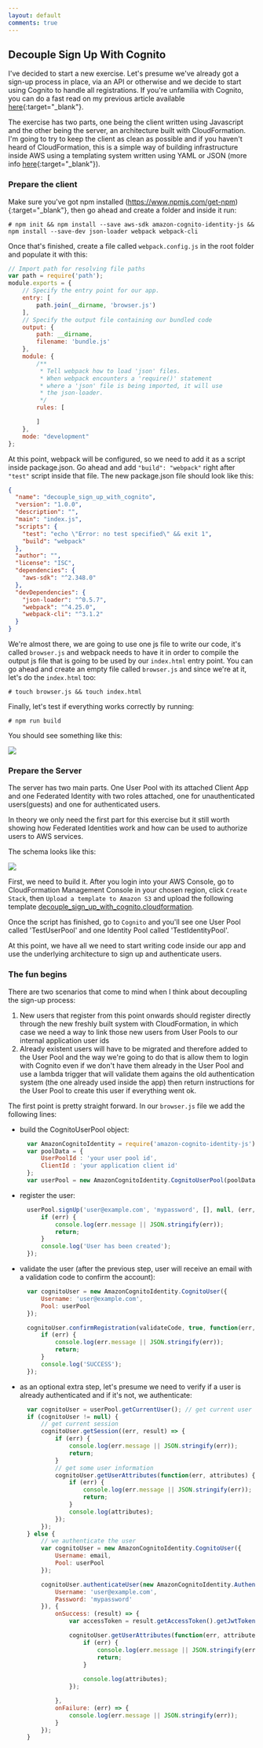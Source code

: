 ```yaml
---
layout: default
comments: true
---
```


## Decouple Sign Up With Cognito
I've decided to start a new exercise. Let's presume we've already got a sign-up process in place, via an API or otherwise 
and we decide to start using Cognito to handle all registrations. If you're unfamilia with Cognito, you can do a fast read
on my previous article available [here](cognito_introduction.md){:target="_blank"}.

The exercise has two parts, one being the client written using Javascript and the other being the server, an architecture built with CloudFormation. I'm going to try to keep the client as clean as possible and if you haven't heard of CloudFormation, this is a simple way of building infrastructure inside AWS using a templating system written using YAML or JSON (more info [here](https://aws.amazon.com/cloudformation/){:target="_blank"}). 

### Prepare the client
Make sure you've got npm installed (https://www.npmjs.com/get-npm){:target="_blank"}, then go ahead and create a folder and inside it run:
```
# npm init && npm install --save aws-sdk amazon-cognito-identity-js && npm install --save-dev json-loader webpack webpack-cli 
```
Once that's finished, create a file called `webpack.config.js` in the root folder and populate it with this:
```javascript
// Import path for resolving file paths
var path = require('path');
module.exports = {
    // Specify the entry point for our app.
    entry: [
        path.join(__dirname, 'browser.js')
    ],
    // Specify the output file containing our bundled code
    output: {
        path: __dirname,
        filename: 'bundle.js'
    },
    module: {
        /**
         * Tell webpack how to load 'json' files.
         * When webpack encounters a 'require()' statement
         * where a 'json' file is being imported, it will use
         * the json-loader.
         */
        rules: [

        ]
    },
    mode: "development"
};
```
At this point, webpack will be configured, so we need to add it as a script inside package.json. Go ahead and add `"build": "webpack"` right after `"test"` script inside that file. The new package.json file should look like this:

```json
{
  "name": "decouple_sign_up_with_cognito",
  "version": "1.0.0",
  "description": "",
  "main": "index.js",
  "scripts": {
    "test": "echo \"Error: no test specified\" && exit 1",
    "build": "webpack"
  },
  "author": "",
  "license": "ISC",
  "dependencies": {
    "aws-sdk": "^2.348.0"
  },
  "devDependencies": {
    "json-loader": "^0.5.7",
    "webpack": "^4.25.0",
    "webpack-cli": "^3.1.2"
  }
}

```

We're almost there, we are going to use one js file to write our code, it's called `browser.js` and webpack needs to have it in order to compile the output js file that is going to be used by our `index.html` entry point. You can go ahead and create an empty file called `browser.js` and since we're at it, let's do the `index.html` too:
``` 
# touch browser.js && touch index.html 
```
Finally, let's test if everything works correctly by running:
```
# npm run build
```
You should see something like this:

![](assets/img/decouple_sign_up_with_cognito/1.png)

### Prepare the Server
The server has two main parts. One User Pool with its attached Client App and one Federated Identity with two roles attached, one for unauthenticated users(guests) and one for authenticated users.

In theory we only need the first part for this exercise but it still worth showing how Federated Identities work and how can be used to authorize users to AWS services. 

The schema looks like this:

![](assets/img/decouple_sign_up_with_cognito/2.png)

First, we need to build it. After you login into your AWS Console, go to CloudFormation Management Console in your chosen region, click `Create Stack`, then `Upload a template to Amazon S3` and upload the following template <a href="assets/download/decouple_sign_up_with_cognito.cloudformation" download>decouple_sign_up_with_cognito.cloudformation</a>.

Once the script has finished, go to `Cognito` and you'll see one User Pool called 'TestUserPool' and one Identity Pool called 'TestIdentityPool'. 

At this point, we have all we need to start writing code inside our app and use the underlying architecture to sign up and authenticate users. 

### The fun begins
There are two scenarios that come to mind when I think about decoupling the sign-up process:
1. New users that register from this point onwards should register directly through the new freshly built system with CloudFormation, in which case we need a way to link those new users from User Pools to our internal application user ids
2. Already existent users will have to be migrated and therefore added to the User Pool and the way we're going to do that is allow them to login with Cognito even if we don't have them already in the User Pool and use a lambda trigger that will validate them agains the old authentication system (the one already used inside the app) then return instructions for the User Pool to create this user if everything went ok.

The first point is pretty straight forward. In our `browser.js` file we add the following lines:
* build the CognitoUserPool object:
  ```javascript
    var AmazonCognitoIdentity = require('amazon-cognito-identity-js');
    var poolData = {
        UserPoolId : 'your user pool id',
        ClientId : 'your application client id'
    };
    var userPool = new AmazonCognitoIdentity.CognitoUserPool(poolData);
  ```
* register the user:
  ```javascript
    userPool.signUp('user@example.com', 'mypassword', [], null, (err, result) => {
        if (err) {
            console.log(err.message || JSON.stringify(err));
            return;
        }
        console.log('User has been created');
    });
  ```
* validate the user (after the previous step, user will receive an email with a validation code to confirm the account):
  ```javascript
    var cognitoUser = new AmazonCognitoIdentity.CognitoUser({
        Username: 'user@example.com',
        Pool: userPool
    });

    cognitoUser.confirmRegistration(validateCode, true, function(err, result) {
        if (err) {
            console.log(err.message || JSON.stringify(err));
            return;
        }
        console.log('SUCCESS');
    });
  ```
* as an optional extra step, let's presume we need to verify if a user is already authenticated and if it's not, we authenticate:
  ```javascript
    var cognitoUser = userPool.getCurrentUser(); // get current user from local storage
    if (cognitoUser != null) {
        // get current session
        cognitoUser.getSession((err, result) => {
            if (err) {
                console.log(err.message || JSON.stringify(err));
                return;
            }
            // get some user information
            cognitoUser.getUserAttributes(function(err, attributes) {
                if (err) {
                    console.log(err.message || JSON.stringify(err));
                    return;
                }
                console.log(attributes);
            });
        });
    } else {
        // we authenticate the user
        var cognitoUser = new AmazonCognitoIdentity.CognitoUser({
            Username: email,
            Pool: userPool
        });

        cognitoUser.authenticateUser(new AmazonCognitoIdentity.AuthenticationDetails({
            Username: 'user@example.com',
            Password: 'mypassword'
        }), {
            onSuccess: (result) => {
                var accessToken = result.getAccessToken().getJwtToken();

                cognitoUser.getUserAttributes(function(err, attributes) {
                    if (err) {
                        console.log(err.message || JSON.stringify(err));
                        return;
                    }
                    
                    console.log(attributes);
                });

            },
            onFailure: (err) => {
                console.log(err.message || JSON.stringify(err));
            }
        });
    }
  ```
